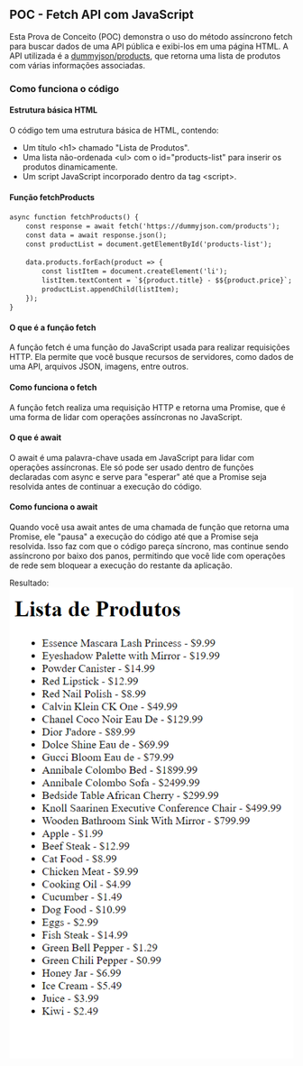 ## POC - Fetch API com JavaScript

Esta Prova de Conceito (POC) demonstra o uso do método assíncrono fetch para buscar dados de uma API pública e exibi-los em uma página HTML. A API utilizada é a <a href="https://dummyjson.com/products">dummyjson/products</a>, que retorna uma lista de produtos com várias informações associadas.

### Como funciona o código
#### Estrutura básica HTML
O código tem uma estrutura básica de HTML, contendo:

- Um título \<h1\> chamado "Lista de Produtos".
- Uma lista não-ordenada \<ul\> com o id="products-list" para inserir os produtos dinamicamente.
- Um script JavaScript incorporado dentro da tag \<script\>.

#### Função fetchProducts

    async function fetchProducts() {
        const response = await fetch('https://dummyjson.com/products');
        const data = await response.json();
        const productList = document.getElementById('products-list');
        
        data.products.forEach(product => {
            const listItem = document.createElement('li');
            listItem.textContent = `${product.title} - $${product.price}`;
            productList.appendChild(listItem);
        });
    }

#### O que é a função fetch
A função fetch é uma função do JavaScript usada para realizar requisições HTTP. Ela permite que você busque recursos de servidores, como dados de uma API, arquivos JSON, imagens, entre outros. 

#### Como funciona o fetch
A função fetch realiza uma requisição HTTP e retorna uma Promise, que é uma forma de lidar com operações assíncronas no JavaScript.

#### O que é await
O await é uma palavra-chave usada em JavaScript para lidar com operações assíncronas. Ele só pode ser usado dentro de funções declaradas com async e serve para "esperar" até que a Promise seja resolvida antes de continuar a execução do código.

#### Como funciona o await
Quando você usa await antes de uma chamada de função que retorna uma Promise, ele "pausa" a execução do código até que a Promise seja resolvida. Isso faz com que o código pareça síncrono, mas continue sendo assíncrono por baixo dos panos, permitindo que você lide com operações de rede sem bloquear a execução do restante da aplicação.


Resultado:
<br/>
![alt text](image.png)

